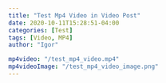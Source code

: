 ```yaml
---
title: "Test Mp4 Video in Video Post"
date: 2020-10-11T15:28:51-04:00
categories: [Test]
tags: [Video, MP4]
author: "Igor"

mp4video: "/test_mp4_video.mp4"
mp4videoImage: "/test_mp4_video_image.png"
---
```

